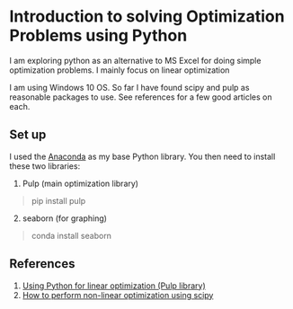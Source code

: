 # Introduction to solving Optimization Problems using Python
I am exploring python as an alternative to MS Excel for doing simple optimization problems. I mainly focus on linear optimization

I am using Windows 10 OS. So far I have found scipy and pulp as reasonable packages to use. See references for a few good articles on each.
## Set up
I used the [Anaconda](https://docs.continuum.io/anaconda/install) as my base Python library.
You then need to install these two libraries:

1. Pulp (main optimization library)

> pip install pulp

2. seaborn (for graphing)

> conda install seaborn

## References
1. [Using Python for linear optimization (Pulp library)](http://isaacslavitt.com/2014/06/20/linear-optimization-in-python/)
2. [How to perform non-linear optimization using scipy](http://stackoverflow.com/questions/12942153/how-to-perform-non-linear-optimization-with-scipy-numpy-or-sympy)
